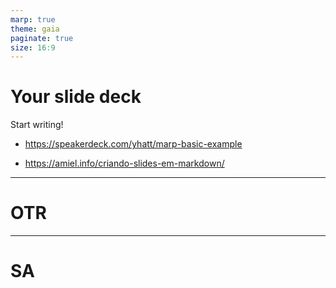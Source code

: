 ```yaml
---
marp: true
theme: gaia
paginate: true
size: 16:9
---
```


# Your slide deck

Start writing!
* https://speakerdeck.com/yhatt/marp-basic-example

* https://amiel.info/criando-slides-em-markdown/


---
<!-- class: invert -->
# OTR

---
# SA